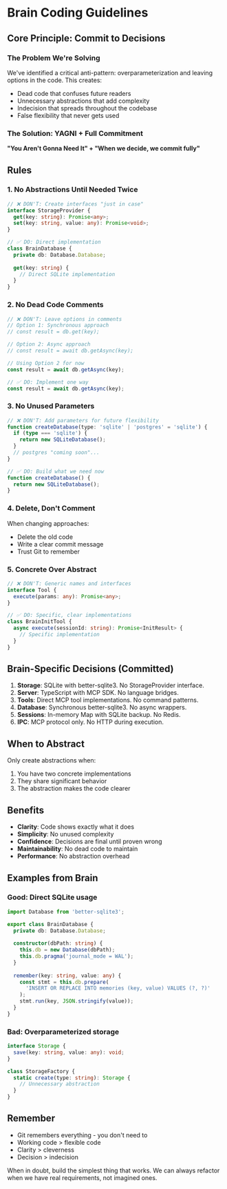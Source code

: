 # Brain Coding Guidelines

## Core Principle: Commit to Decisions

### The Problem We're Solving

We've identified a critical anti-pattern: overparameterization and leaving options in the code. This creates:
- Dead code that confuses future readers
- Unnecessary abstractions that add complexity
- Indecision that spreads throughout the codebase
- False flexibility that never gets used

### The Solution: YAGNI + Full Commitment

**"You Aren't Gonna Need It" + "When we decide, we commit fully"**

## Rules

### 1. No Abstractions Until Needed Twice
```typescript
// ❌ DON'T: Create interfaces "just in case"
interface StorageProvider {
  get(key: string): Promise<any>;
  set(key: string, value: any): Promise<void>;
}

// ✅ DO: Direct implementation
class BrainDatabase {
  private db: Database.Database;
  
  get(key: string) {
    // Direct SQLite implementation
  }
}
```

### 2. No Dead Code Comments
```typescript
// ❌ DON'T: Leave options in comments
// Option 1: Synchronous approach
// const result = db.get(key);

// Option 2: Async approach  
// const result = await db.getAsync(key);

// Using Option 2 for now
const result = await db.getAsync(key);

// ✅ DO: Implement one way
const result = await db.getAsync(key);
```

### 3. No Unused Parameters
```typescript
// ❌ DON'T: Add parameters for future flexibility
function createDatabase(type: 'sqlite' | 'postgres' = 'sqlite') {
  if (type === 'sqlite') {
    return new SQLiteDatabase();
  }
  // postgres "coming soon"...
}

// ✅ DO: Build what we need now
function createDatabase() {
  return new SQLiteDatabase();
}
```

### 4. Delete, Don't Comment
When changing approaches:
- Delete the old code
- Write a clear commit message
- Trust Git to remember

### 5. Concrete Over Abstract
```typescript
// ❌ DON'T: Generic names and interfaces
interface Tool {
  execute(params: any): Promise<any>;
}

// ✅ DO: Specific, clear implementations
class BrainInitTool {
  async execute(sessionId: string): Promise<InitResult> {
    // Specific implementation
  }
}
```

## Brain-Specific Decisions (Committed)

1. **Storage**: SQLite with better-sqlite3. No StorageProvider interface.
2. **Server**: TypeScript with MCP SDK. No language bridges.
3. **Tools**: Direct MCP tool implementations. No command patterns.
4. **Database**: Synchronous better-sqlite3. No async wrappers.
5. **Sessions**: In-memory Map with SQLite backup. No Redis.
6. **IPC**: MCP protocol only. No HTTP during execution.

## When to Abstract

Only create abstractions when:
1. You have two concrete implementations
2. They share significant behavior
3. The abstraction makes the code clearer

## Benefits

- **Clarity**: Code shows exactly what it does
- **Simplicity**: No unused complexity
- **Confidence**: Decisions are final until proven wrong
- **Maintainability**: No dead code to maintain
- **Performance**: No abstraction overhead

## Examples from Brain

### Good: Direct SQLite usage
```typescript
import Database from 'better-sqlite3';

export class BrainDatabase {
  private db: Database.Database;
  
  constructor(dbPath: string) {
    this.db = new Database(dbPath);
    this.db.pragma('journal_mode = WAL');
  }
  
  remember(key: string, value: any) {
    const stmt = this.db.prepare(
      'INSERT OR REPLACE INTO memories (key, value) VALUES (?, ?)'
    );
    stmt.run(key, JSON.stringify(value));
  }
}
```

### Bad: Overparameterized storage
```typescript
interface Storage {
  save(key: string, value: any): void;
}

class StorageFactory {
  static create(type: string): Storage {
    // Unnecessary abstraction
  }
}
```

## Remember

- Git remembers everything - you don't need to
- Working code > flexible code
- Clarity > cleverness
- Decision > indecision

When in doubt, build the simplest thing that works. We can always refactor when we have real requirements, not imagined ones.
